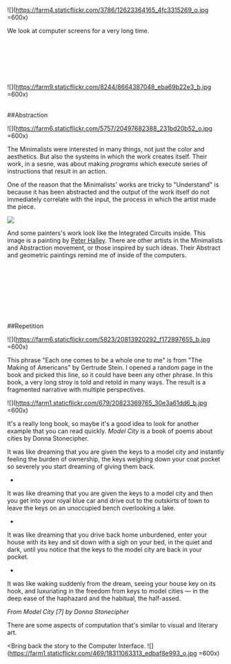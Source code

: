 ![](https://farm4.staticflickr.com/3786/12623364165_4fc3315269_o.jpg =600x)

We look at computer screens for a very long time. 
<Insert a story about the interface and abstraction> 

</br>
</br>
</br>
</br>
</br>

![](https://farm9.staticflickr.com/8244/8664387048_eba69b22e3_b.jpg =600x)
</br>
</br>

##Abstraction 

![](https://farm6.staticflickr.com/5757/20497682388_231bd20b52_o.jpg =600x)




The Minimalists were interested in many things, not just the color and aesthetics. But also the systems in which the work creates itself. Their work, in a sesne, was about making *programs* which execute series of instructions that result in an action. 

One of the reason that the Minimalists' works are tricky to "Understand" is because it has been abstracted and the output of the work itself do not immediately correlate with the input, the process in which the artist made the piece. 
  

![](https://farm4.staticflickr.com/3845/18745549829_6d22d7e788_z.jpg)

 
And some painters's work look like the Integrated Circuits inside. This image is a painting by [Peter Halley](http://www.peterhalley.com/). There are other artists in the Minimalists and Abstraction movement, or those inspired by such ideas. Their Abstract and geometric paintings remind me of inside of the computers.

</br>
</br>
</br>
</br>
</br>
</br>
</br>

 

##Repetition


 ![](https://farm6.staticflickr.com/5823/20813920292_f172897655_b.jpg =600x)

 
This phrase "Each one comes to be a whole one to me" is from "The Making of Americans" by Gertrude Stein. I opened a random page in the book and picked this line, so it could have been any other phrase. In this book, a very long stroy is told and retold in many ways. The result is a fragmented narrative with multiple perspectives. 

![](https://farm1.staticflickr.com/679/20823369765_30e3a61dd6_b.jpg =600x)

It's a really long book, so maybe it's a good idea to look for another example that you can read quickly. *Model City* is a book of poems about cities by Donna Stonecipher. 

It was like dreaming that you are given the keys to a model city and instantly feeling the burden of ownership, the keys weighing down your coat pocket so severely you start dreaming of giving them back.

*

It was like dreaming that you are given the keys to a model city and then you get into your royal blue car and drive out to the outskirts of town to leave the keys on an unoccupied bench overlooking a lake.

*

It was like dreaming that you drive back home unburdened, enter your house with its key and sit down with a sigh on your bed, in the quiet and dark, until you notice that the keys to the model city are back in your pocket.

*

It was like waking suddenly from the dream, seeing your house key on its hook, and luxuriating in the freedom from keys to model cities — in the deep ease of the haphazard and the habitual, the half-assed.

*From Model City [7] by Donna Stonecipher*   


There are some aspects of computation that's similar to visual and literary art. 

<Bring back the story to the Computer Interface. 
![](https://farm1.staticflickr.com/469/18311063313_edbaf8e993_o.jpg =600x)
